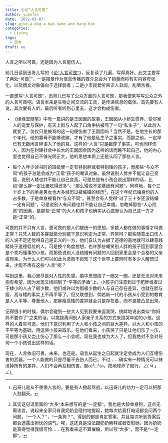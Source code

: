```yaml
---
title: 也论“人言可畏”
author: yuanfan
date: '2022-01-07'
slug: give-a-dog-a-bad-name-and-hang-him
categories:
  - Living
tags:
  - 思考
draft: no
---
```


<font face="微软雅黑">人言之所以可畏，还是因为人言能伤人。

<!--more-->

前几日读到迅哥儿写的《[论“人言可畏”](https://www.marxists.org/chinese/reference-books/luxun/19/006.htm)》，反复读了几遍，写得真好。此文主要写了两处“可畏[^1]”，一是报章作为信息传播的媒介总会为了销量而将有实内容夸张化，以及撰文对象偏向于选择弱者；二是小市民爱听熟识人丑闻，乱嚼舌根。

一直想写“人言可畏”，迅哥儿已写了公众方面的人言可畏，那我便来写写公众之外的人言可畏吧。语言本来是生物之间交流的工具，是传递信息的载体。首先要有人说，其次要有人听，最后听者听到心里去，这才会构成伤害。

+ 《缘缘堂随笔》中有一篇讲的是王囡囡的故事，王囡囡从小娇生惯养、受尽家人的宠爱与保护，有天上街与人起了口角争执被骂了一句“私生子”，从此后人就变了。仅仅只是被骂的这一句便伤害了王囡囡吗？当然不是。在他生长的那个年代，他的寡母不能够改嫁，才有了他是私生子之事实。而那之前，一定早已有无数闲言碎语入了他的耳。这样的“人言”只是戳穿了事实，可也同样伤人，因为在封建社会中长大的王囡囡会因为这样的话而瞧不起自己，他的内心里也觉得自己不够光明正大，他的思想本质上还是认同了那些人言。

+ 每个人年少读书时的班级里一定有特别胖或者特别矮的孩子，而那些“与众不同”的孩子总是会成为“正常”孩子的嘲讽对象。虽然说别人胖并不能让自己变瘦，说别人矮也并不能让自己变高。可是总是有小孩会说出那样的话，比如“那么胖一定比猪吃得还多”、“那么矮说不定基因有问题”。同样地，每个三十岁上下的单身男女也大多经历过被催婚的经历[^2]，在这个年纪已婚身份的人占多数，于是单身被看作“与众不同”。甚至会有人觉得“过了三十岁还没结婚一定有问题”，可是说别人有问题也并不能让自己幸福。忽略掉那些“人心险恶”的因素，是那些“正常”的大人和孩子也确实从心底里认为自己这一方才是“正常”的。

可畏的并不只有人言，更可畏的是人们被统一的思想。多数人都在做的事情才叫做正常？只凭人数的多寡就能分别被下意识判定为正常、异常吗？那些随意出口伤人的人说不定还觉得自己是正义的一方，他们自认为占据了道德的高地就可以肆意践踏处于道德低位的人。可是换个角度想想，也许那些嘲笑别人胖的孩子回到家里会是个乖巧懂事的小孩，而那些说别人没结婚有问题的人回到家里会是个合格的父亲或母亲。为什么人们可以如此为恶而不自知？这个世界上要同时有多少人醒悟过来，才能不再有这些“人言”呢？

写到这里，我心里尽是对人性的失望。脑中思想绕了一圈又一圈，还是无法对未来抱有希望，因为发现又绕回到了“平等的矛盾”上。小孩子们注意到过于肥胖或者过于矮小的人占了极少数，他们或许以为那极少数的人与自己存在差异，也就在胖与瘦、高与矮的事实上不再平等了。但又联想到，倘若新一代的小孩从小受到的教育是人人平等、尊重他人，那胖瘦高矮的差异就会只是存在着，而不是被凸显出来。

记得很小的时候，偶尔会碰到一些大人见到我要来逗我哭，挑衅地说出类似“你妈妈不要你了”之类的话，以挑拨离间别人家亲子关系的方式来逗哭年幼的小孩。这样的人着实可恶，他们下意识利用了大人和小孩之间的巨大差异，以大人和小孩的不平等为基础，用逗哭小孩来取乐。在他们看来，小孩哭了只是让他们乐了一乐，可是那小孩又岂止伤心了那么一小会呢。现在我也成为大人了，但我绝对不会对任何一个小孩说出这样的话。

现在，人言依旧可畏，未来，也还是。语言从诞生之日起就注定会成为人们互相伤害的武器，一个人能做的只是尽量不去伤人而已。不过……确实有一种情况可以抹消掉所有的差异，人们不会再互相伤害。额o(╯□╰)o，把地球炸了就行。∠( ᐛ 」∠)_

[^1]:迅哥儿是从不畏惧人言的，要是有人掀起骂战，以迅哥儿的功力一定可以把那人怼翻天。

[^2]:其实这句话里面的“大多”本来想写的是“一定都”。我也是大龄单身狗，这点无需讳言。说起来全家只有我奶奶会隐约地提起，她每次给我打电话都会问两个问题，“一个人？”，“一条狗？”。得到的都是肯定答案，并且每次听到答案后都会透露出担忧的语气。唉，这还真是没法跟奶奶解释或者安慰她，因为奶奶是真得觉得我很可怜……在我看来这不算催婚，所以写“大多”，而不是“一定都”。
